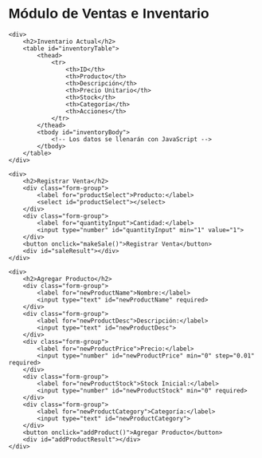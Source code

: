 

<script>
        // Simulación de base de datos de inventario
        let inventory = [
            { id: 1, name: "Laptop HP", description: "Laptop HP 15-dw1005la", price: 12500.00, stock: 15, category: "Electrónicos" },
            { id: 2, name: "Mouse Inalámbrico", description: "Mouse Logitech M185", price: 299.00, stock: 42, category: "Accesorios" },
            { id: 3, name: "Teclado Mecánico", description: "Teclado Redragon Kumara", price: 899.00, stock: 8, category: "Accesorios" },
            { id: 4, name: "Monitor 24\"", description: "Monitor Samsung F24T350", price: 3499.00, stock: 5, category: "Electrónicos" },
            { id: 5, name: "Impresora Multifuncional", description: "Epson EcoTank L3210", price: 4999.00, stock: 0, category: "Electrónicos" }
        ];

        // Función para renderizar la tabla de inventario
        function renderInventory() {
            const tbody = document.getElementById("inventoryBody");
            tbody.innerHTML = "";
            
            inventory.forEach(product => {
                const row = document.createElement("tr");
                
                // Resaltar productos con bajo stock o sin stock
                if (product.stock === 0) {
                    row.classList.add("out-of-stock");
                } else if (product.stock < 5) {
                    row.classList.add("low-stock");
                }
                
                row.innerHTML = `
                    <td>${product.id}</td>
                    <td>${product.name}</td>
                    <td>${product.description}</td>
                    <td>$${product.price.toFixed(2)}</td>
                    <td>${product.stock}</td>
                    <td>${product.category}</td>
                    <td>
                        <button onclick="restockProduct(${product.id})">Reabastecer (+5)</button>
                        <button onclick="deleteProduct(${product.id})">Eliminar</button>
                    </td>
                `;
                tbody.appendChild(row);
            });
            
            // Actualizar el select de productos para ventas
            updateProductSelect();
        }

        // Función para actualizar el select de productos
        function updateProductSelect() {
            const select = document.getElementById("productSelect");
            select.innerHTML = "";
            
            inventory.filter(product => product.stock > 0).forEach(product => {
                const option = document.createElement("option");
                option.value = product.id;
                option.textContent = `${product.name} - $${product.price.toFixed(2)} (Disponibles: ${product.stock})`;
                select.appendChild(option);
            });
        }

        // Función para registrar una venta
        function makeSale() {
            const productId = parseInt(document.getElementById("productSelect").value);
            const quantity = parseInt(document.getElementById("quantityInput").value);
            const resultDiv = document.getElementById("saleResult");
            
            if (!productId || quantity <= 0) {
                resultDiv.innerHTML = "<p style='color:red;'>Por favor seleccione un producto y una cantidad válida</p>";
                return;
            }
            
            const productIndex = inventory.findIndex(p => p.id === productId);
            
            if (productIndex === -1) {
                resultDiv.innerHTML = "<p style='color:red;'>Producto no encontrado</p>";
                return;
            }
            
            if (inventory[productIndex].stock < quantity) {
                resultDiv.innerHTML = `<p style='color:red;'>No hay suficiente stock. Solo quedan ${inventory[productIndex].stock} unidades</p>`;
                return;
            }
            
            // Actualizar stock
            inventory[productIndex].stock -= quantity;
            
            // Calcular total
            const total = inventory[productIndex].price * quantity;
            
            // Mostrar resultado
            resultDiv.innerHTML = `
                <p style='color:green;'>Venta registrada exitosamente</p>
                <p>Producto: ${inventory[productIndex].name}</p>
                <p>Cantidad: ${quantity}</p>
                <p>Total: $${total.toFixed(2)}</p>
            `;
            
            // Actualizar la tabla y el select
            renderInventory();
            
            // Resetear cantidad
            document.getElementById("quantityInput").value = 1;
        }

        // Función para agregar un nuevo producto
        function addProduct() {
            const name = document.getElementById("newProductName").value;
            const description = document.getElementById("newProductDesc").value;
            const price = parseFloat(document.getElementById("newProductPrice").value);
            const stock = parseInt(document.getElementById("newProductStock").value);
            const category = document.getElementById("newProductCategory").value;
            const resultDiv = document.getElementById("addProductResult");
            
            if (!name || isNaN(price) {
                resultDiv.innerHTML = "<p style='color:red;'>Nombre y precio son requeridos</p>";
                return;
            }
            
            // Generar nuevo ID
            const newId = inventory.length > 0 ? Math.max(...inventory.map(p => p.id)) + 1 : 1;
            
            // Crear nuevo producto
            const newProduct = {
                id: newId,
                name: name,
                description: description,
                price: price,
                stock: stock,
                category: category
            };
            
            // Agregar al inventario
            inventory.push(newProduct);
            
            // Mostrar resultado
            resultDiv.innerHTML = `<p style='color:green;'>Producto "${name}" agregado con ID ${newId}</p>`;
            
            // Actualizar la tabla
            renderInventory();
            
            // Limpiar formulario
            document.getElementById("newProductName").value = "";
            document.getElementById("newProductDesc").value = "";
            document.getElementById("newProductPrice").value = "";
            document.getElementById("newProductStock").value = "";
            document.getElementById("newProductCategory").value = "";
        }

        // Función para reabastecer un producto
        function restockProduct(productId) {
            const productIndex = inventory.findIndex(p => p.id === productId);
            
            if (productIndex !== -1) {
                inventory[productIndex].stock += 5;
                renderInventory();
                alert(`Se han agregado 5 unidades de ${inventory[productIndex].name}`);
            }
        }

        // Función para eliminar un producto
        function deleteProduct(productId) {
            if (confirm("¿Estás seguro de que quieres eliminar este producto?")) {
                inventory = inventory.filter(p => p.id !== productId);
                renderInventory();
            }
        }

        // Inicializar la tabla al cargar la página
        document.addEventListener("DOMContentLoaded", renderInventory);
    </script>




<!DOCTYPE html>
<html lang="es">
<head>
    <meta charset="UTF-8">
    <meta name="viewport" content="width=device-width, initial-scale=1.0">
    <title>Módulo de Ventas e Inventario</title>
    <style>
        body {
            font-family: Arial, sans-serif;
            margin: 20px;
        }
        table {
            width: 100%;
            border-collapse: collapse;
            margin-bottom: 20px;
        }
        th, td {
            border: 1px solid #ddd;
            padding: 8px;
            text-align: left;
        }
        th {
            background-color: #f2f2f2;
        }
        tr:nth-child(even) {
            background-color: #f9f9f9;
        }
        .low-stock {
            background-color: #ffdddd;
        }
        .out-of-stock {
            background-color: #ffb3b3;
            color: #ff0000;
        }
        .form-group {
            margin-bottom: 15px;
        }
        button {
            padding: 8px 15px;
            background-color: #4CAF50;
            color: white;
            border: none;
            cursor: pointer;
            margin-right: 5px;
        }
        button:hover {
            background-color: #45a049;
        }
    </style>
</head>
<body>
    <h1>Módulo de Ventas e Inventario</h1>
    
    <div>
        <h2>Inventario Actual</h2>
        <table id="inventoryTable">
            <thead>
                <tr>
                    <th>ID</th>
                    <th>Producto</th>
                    <th>Descripción</th>
                    <th>Precio Unitario</th>
                    <th>Stock</th>
                    <th>Categoría</th>
                    <th>Acciones</th>
                </tr>
            </thead>
            <tbody id="inventoryBody">
                <!-- Los datos se llenarán con JavaScript -->
            </tbody>
        </table>
    </div>
    
    <div>
        <h2>Registrar Venta</h2>
        <div class="form-group">
            <label for="productSelect">Producto:</label>
            <select id="productSelect"></select>
        </div>
        <div class="form-group">
            <label for="quantityInput">Cantidad:</label>
            <input type="number" id="quantityInput" min="1" value="1">
        </div>
        <button onclick="makeSale()">Registrar Venta</button>
        <div id="saleResult"></div>
    </div>
    
    <div>
        <h2>Agregar Producto</h2>
        <div class="form-group">
            <label for="newProductName">Nombre:</label>
            <input type="text" id="newProductName" required>
        </div>
        <div class="form-group">
            <label for="newProductDesc">Descripción:</label>
            <input type="text" id="newProductDesc">
        </div>
        <div class="form-group">
            <label for="newProductPrice">Precio:</label>
            <input type="number" id="newProductPrice" min="0" step="0.01" required>
        </div>
        <div class="form-group">
            <label for="newProductStock">Stock Inicial:</label>
            <input type="number" id="newProductStock" min="0" required>
        </div>
        <div class="form-group">
            <label for="newProductCategory">Categoría:</label>
            <input type="text" id="newProductCategory">
        </div>
        <button onclick="addProduct()">Agregar Producto</button>
        <div id="addProductResult"></div>
    </div>

    
</body>
</html>